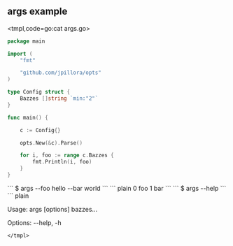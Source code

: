 ## args example

<tmpl,code=go:cat args.go>
``` go 
package main

import (
	"fmt"

	"github.com/jpillora/opts"
)

type Config struct {
	Bazzes []string `min:"2"`
}

func main() {

	c := Config{}

	opts.New(&c).Parse()

	for i, foo := range c.Bazzes {
		fmt.Println(i, foo)
	}
}
```
</tmpl>
```
$ args --foo hello --bar world
```
<tmpl,code:go run args.go foo bar>
``` plain 
0 foo
1 bar
```
</tmpl>
```
$ args --help
```
<tmpl,code:go run args.go --help>
``` plain 

  Usage: args [options] bazzes...
  
  Options:
  --help, -h
  
```
</tmpl>